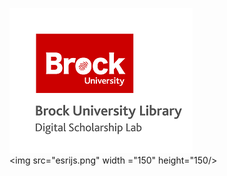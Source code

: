 ![DSL Logo][dsllogo]\
<img src="esrijs.png" width ="150" height="150/>
 
 









<!--- Please use reference style images so that it is easier to update pictures later --->

[dsllogo]: dsl_logo.png
[GISLOGO]: esrijs.png
